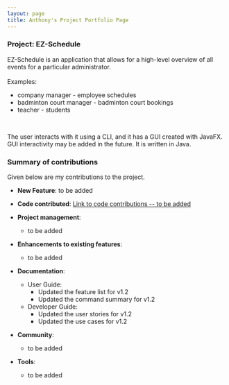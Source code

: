```yaml
---
layout: page
title: Anthony's Project Portfolio Page
---
```


### Project: EZ-Schedule

EZ-Schedule is an application that allows for a high-level overview of all events for a particular administrator.
<br><br>
Examples: 
- company manager - employee schedules 
- badminton court manager - badminton court bookings
- teacher - students
<br>

The user interacts with it using a CLI, and it has a GUI created with JavaFX.
GUI interactivity may be added in the future.
It is written in Java.

### Summary of contributions

Given below are my contributions to the project.

* **New Feature**: to be added

* **Code contributed**: [Link to code contributions -- to be added]()

* **Project management**:
    * to be added

* **Enhancements to existing features**:
    * to be added

* **Documentation**:
    * User Guide:
        * Updated the feature list for v1.2
        * Updated the command summary for v1.2
    * Developer Guide:
        * Updated the user stories for v1.2
        * Updated the use cases for v1.2

* **Community**:
    * to be added

* **Tools**:
    * to be added